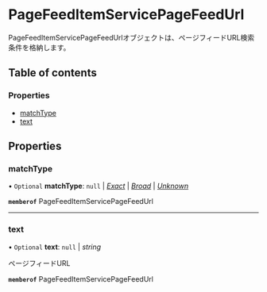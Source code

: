 # PageFeedItemServicePageFeedUrl


<div lang=\"ja\">PageFeedItemServicePageFeedUrlオブジェクトは、ページフィードURL検索条件を格納します。</div> 

## Table of contents

### Properties

- [matchType](pagefeeditemservicepagefeedurl.md#matchtype)
- [text](pagefeeditemservicepagefeedurl.md#text)

## Properties

### matchType

• `Optional` **matchType**: ``null`` \| [*Exact*](./enums/pagefeeditemservicematchtype.md#exact) \| [*Broad*](./enums/pagefeeditemservicematchtype.md#broad) \| [*Unknown*](./enums/pagefeeditemservicematchtype.md#unknown)

**`memberof`** PageFeedItemServicePageFeedUrl

___

### text

• `Optional` **text**: ``null`` \| *string*

<div lang=\"ja\">ページフィードURL</div> 

**`memberof`** PageFeedItemServicePageFeedUrl
